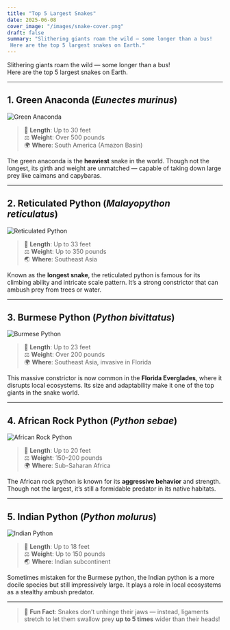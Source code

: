 ```yaml
---
title: "Top 5 Largest Snakes"
date: 2025-06-08
cover_image: "/images/snake-cover.png"
draft: false
summary: "Slithering giants roam the wild — some longer than a bus!  
 Here are the top 5 largest snakes on Earth."
---
```


Slithering giants roam the wild — some longer than a bus!  
Here are the top 5 largest snakes on Earth.

---

## 1. Green Anaconda (_Eunectes murinus_)

![Green Anaconda](/images/snake01.jpg)

> 📏 **Length**: Up to 30 feet  
> ⚖️ **Weight**: Over 500 pounds  
> 🌍 **Where**: South America (Amazon Basin)  

The green anaconda is the **heaviest** snake in the world. Though not the longest, its girth and weight are unmatched — capable of taking down large prey like caimans and capybaras.

---

## 2. Reticulated Python (_Malayopython reticulatus_)

![Reticulated Python](/images/snake02.jpg)

> 📏 **Length**: Up to 33 feet  
> ⚖️ **Weight**: Up to 350 pounds  
> 🌏 **Where**: Southeast Asia  

Known as the **longest snake**, the reticulated python is famous for its climbing ability and intricate scale pattern. It’s a strong constrictor that can ambush prey from trees or water.

---

## 3. Burmese Python (_Python bivittatus_)

![Burmese Python](/images/snake03.jpg)

> 📏 **Length**: Up to 23 feet  
> ⚖️ **Weight**: Over 200 pounds  
> 🌍 **Where**: Southeast Asia, invasive in Florida  

This massive constrictor is now common in the **Florida Everglades**, where it disrupts local ecosystems. Its size and adaptability make it one of the top giants in the snake world.

---

## 4. African Rock Python (_Python sebae_)

![African Rock Python](/images/snake04.jpg)

> 📏 **Length**: Up to 20 feet  
> ⚖️ **Weight**: 150–200 pounds  
> 🌍 **Where**: Sub-Saharan Africa  

The African rock python is known for its **aggressive behavior** and strength. Though not the largest, it’s still a formidable predator in its native habitats.

---

## 5. Indian Python (_Python molurus_)

![Indian Python](/images/snake05.jpg)

> 📏 **Length**: Up to 18 feet  
> ⚖️ **Weight**: Up to 150 pounds  
> 🌏 **Where**: Indian subcontinent  

Sometimes mistaken for the Burmese python, the Indian python is a more docile species but still impressively large. It plays a role in local ecosystems as a stealthy ambush predator.

---

> 🐍 **Fun Fact**: Snakes don’t unhinge their jaws — instead, ligaments stretch to let them swallow prey **up to 5 times** wider than their heads!
